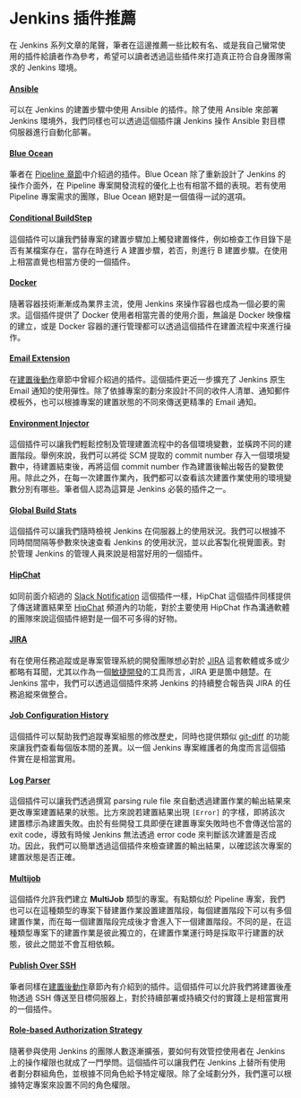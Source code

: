 # Jenkins 插件推薦

在 Jenkins 系列文章的尾聲，筆者在這邊推薦一些比較有名、或是我自己蠻常使用的插件給讀者作為參考，希望可以讀者透過這些插件來打造真正符合自身團隊需求的 Jenkins 環境。

#### [Ansible](https://plugins.jenkins.io/ansible)

可以在 Jenkins 的建置步驟中使用 Ansible 的插件。除了使用 Ansible 來部署 Jenkins 環境外，我們同樣也可以透過這個插件讓 Jenkins 操作 Ansible 對目標伺服器進行自動化部署。

#### [Blue Ocean](https://plugins.jenkins.io/blueocean)

筆者在 [Pipeline 章節](https://tsoliangwu0130.gitbooks.io/learn-ansible-and-jenkins-in-30-days/content/jenkins/jenkins-pipeline.html)中介紹過的插件。Blue Ocean 除了重新設計了 Jenkins 的操作介面外，在 Pipeline 專案開發流程的優化上也有相當不錯的表現。若有使用 Pipeline 專案需求的團隊，Blue Ocean 絕對是一個值得一試的選項。

#### [Conditional BuildStep](https://plugins.jenkins.io/conditional-buildstep)

這個插件可以讓我們替專案的建置步驟加上觸發建置條件，例如檢查工作目錄下是否有某檔案存在，當存在時進行 A 建置步驟，若否，則進行 B 建置步驟。在使用上相當直覺也相當方便的一個插件。

#### [Docker](https://plugins.jenkins.io/docker-plugin)

隨著容器技術漸漸成為業界主流，使用 Jenkins 來操作容器也成為一個必要的需求。這個插件提供了 Docker 使用者相當完善的使用介面，無論是 Docker 映像檔的建立，或是 Docker 容器的運行管理都可以透過這個插件在建置流程中來進行操作。

#### [Email Extension](https://plugins.jenkins.io/email-ext)

在[建置後動作](https://tsoliangwu0130.gitbooks.io/learn-ansible-and-jenkins-in-30-days/content/jenkins/jenkins-post-build-actions.html)章節中曾經介紹過的插件。這個插件更近一步擴充了 Jenkins 原生 Email 通知的使用彈性。除了依據專案的劃分來設計不同的收件人清單、通知郵件模板外，也可以根據專案的建置狀態的不同來傳送更精準的 Email 通知。

#### [Environment Injector](https://plugins.jenkins.io/envinject)

這個插件可以讓我們輕鬆控制及管理建置流程中的各個環境變數，並橫跨不同的建置階段。舉例來說，我們可以將從 SCM 提取的 commit number 存入一個環境變數中，待建置結束後，再將這個 commit number 作為建置後輸出報告的變數使用。除此之外，在每一次建置作業內，我們都可以查看該次建置作業使用的環境變數分別有哪些。筆者個人認為這算是 Jenkins 必裝的插件之一。

#### [Global Build Stats](https://plugins.jenkins.io/global-build-stats)

這個插件可以讓我們隨時檢視 Jenkins 在伺服器上的使用狀況。我們可以根據不同時間間隔等參數來快速查看 Jenkins 的使用狀況，並以此客製化視覺圖表。對於管理 Jenkins 的管理人員來說是相當好用的一個插件。

#### [HipChat](https://plugins.jenkins.io/hipchat)

如同前面介紹過的 [Slack Notification](https://plugins.jenkins.io/slack) 這個插件一樣，HipChat 這個插件同樣提供了傳送建置結果至 [HipChat](https://www.stride.com/) 頻道內的功能，對於主要使用 HipChat 作為溝通軟體的團隊來說這個插件絕對是一個不可多得的好物。

#### [JIRA](https://plugins.jenkins.io/jira)

有在使用任務追蹤或是專案管理系統的開發團隊想必對於 [JIRA](https://jira.atlassian.com/) 這套軟體或多或少都略有耳聞，尤其以作為一個[敏捷開發](https://zh.wikipedia.org/wiki/%E6%95%8F%E6%8D%B7%E8%BD%AF%E4%BB%B6%E5%BC%80%E5%8F%91)的工具而言，JIRA 更是箇中翹楚。在 Jenkins 當中，我們可以透過這個插件來將 Jenkins 的持續整合報告與 JIRA 的任務追縱來做整合。

#### [Job Configuration History](https://plugins.jenkins.io/jobConfigHistory)

這個插件可以幫助我們追蹤專案組態的修改歷史，同時也提供類似 [git-diff](https://git-scm.com/docs/git-diff) 的功能來讓我們查看每個版本間的差異。以一個 Jenkins 專案維護者的角度而言這個插件實在是相當實用。

#### [Log Parser](https://plugins.jenkins.io/log-parser)

這個插件可以讓我們透過撰寫 parsing rule file 來自動透過建置作業的輸出結果來更改專案建置結果的狀態。比方來說若建置結果出現 `[Error]` 的字樣，即將該次建置標示為建置失敗。由於有些開發工具即便在建置專案失敗時也不會傳送恰當的 exit code，導致有時候 Jenkins 無法透過 error code 來判斷該次建置是否成功。因此，我們可以簡單透過這個插件來檢查建置的輸出結果，以確認該次專案的建置狀態是否正確。

#### [Multijob](https://plugins.jenkins.io/jenkins-multijob-plugin)

這個插件允許我們建立 **MultiJob** 類型的專案。有點類似於 Pipeline 專案，我們也可以在這種類型的專案下替建置作業設置建置階段，每個建置階段下可以有多個建置作業，而在每一個建置階段完成後才會進入下一個建置階段。不同的是，在這種類型專案下的建置作業是彼此獨立的，在建置作業運行時是採取平行建置的狀態，彼此之間並不會互相依賴。

#### [Publish Over SSH](https://plugins.jenkins.io/publish-over-ssh)

筆者同樣在[建置後動作](https://tsoliangwu0130.gitbooks.io/learn-ansible-and-jenkins-in-30-days/content/jenkins/jenkins-post-build-actions.html)章節內有介紹到的插件。這個插件可以允許我們將建置後產物透過 SSH 傳送至目標伺服器上，對於持續部署或持續交付的實踐上是相當實用的一個插件。

#### [Role-based Authorization Strategy](https://plugins.jenkins.io/role-strategy)

隨著參與使用 Jenkins 的團隊人數逐漸擴張，要如何有效管控使用者在 Jenkins 上的操作權限也就成了一門學問。這個插件可以讓我們在 Jenkins 上替所有使用者劃分群組角色，並根據不同角色給予特定權限。除了全域劃分外，我們還可以根據特定專案來設置不同的角色權限。
